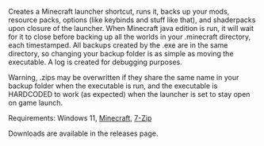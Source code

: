 Creates a Minecraft launcher shortcut, runs it, backs up your mods, resource packs, options (like keybinds and stuff like that), and shaderpacks upon closure of the launcher. When Minecraft java edition is run, it will wait for it to close before backing up all the worlds in your .minecraft directory, each timestamped. All backups created by the .exe are in the same directory, so changing your backup folder is as simple as moving the executable. A log is created for debugging purposes.

Warning, .zips may be overwritten if they share the same name in your backup folder when the executable is run, and the executable is HARDCODED to work (as expected) when the launcher is set to stay open on game launch.

Requirements:
Windows 11, [Minecraft](https://www.minecraft.net/), [7-Zip](https://www.7-zip.org/)

Downloads are available in the releases page.
